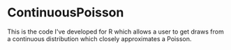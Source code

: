 # ContinuousPoisson
This is the code I've developed for R which allows a user to get draws from a continuous distribution which closely approximates a Poisson.
